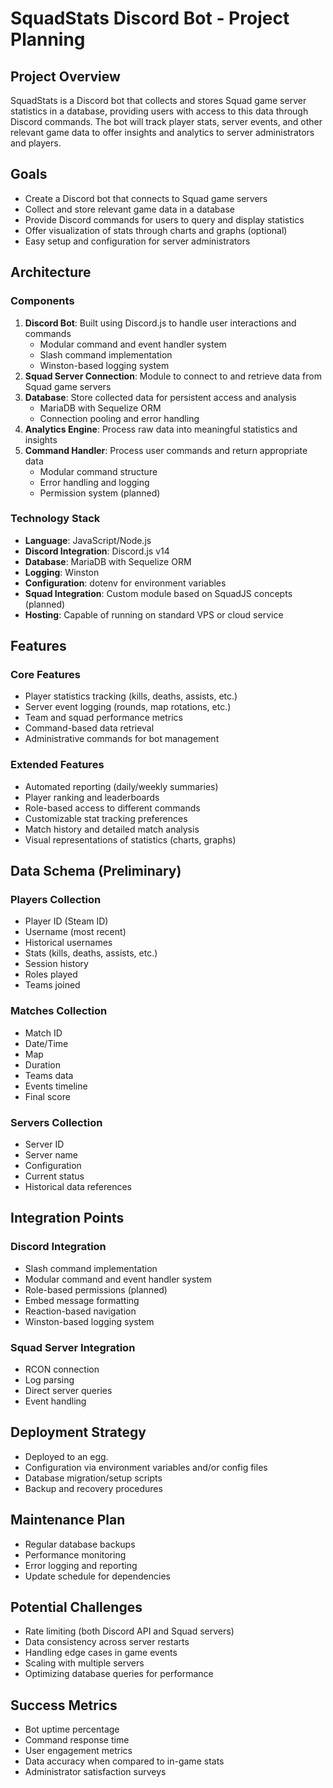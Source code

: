 # SquadStats Discord Bot - Project Planning

## Project Overview
SquadStats is a Discord bot that collects and stores Squad game server statistics in a database, providing users with access to this data through Discord commands. The bot will track player stats, server events, and other relevant game data to offer insights and analytics to server administrators and players.

## Goals
- Create a Discord bot that connects to Squad game servers
- Collect and store relevant game data in a database
- Provide Discord commands for users to query and display statistics
- Offer visualization of stats through charts and graphs (optional)
- Easy setup and configuration for server administrators

## Architecture

### Components
1. **Discord Bot**: Built using Discord.js to handle user interactions and commands
   - Modular command and event handler system
   - Slash command implementation
   - Winston-based logging system
2. **Squad Server Connection**: Module to connect to and retrieve data from Squad game servers
3. **Database**: Store collected data for persistent access and analysis
   - MariaDB with Sequelize ORM
   - Connection pooling and error handling
4. **Analytics Engine**: Process raw data into meaningful statistics and insights
5. **Command Handler**: Process user commands and return appropriate data
   - Modular command structure
   - Error handling and logging
   - Permission system (planned)

### Technology Stack
- **Language**: JavaScript/Node.js
- **Discord Integration**: Discord.js v14
- **Database**: MariaDB with Sequelize ORM
- **Logging**: Winston
- **Configuration**: dotenv for environment variables
- **Squad Integration**: Custom module based on SquadJS concepts (planned)
- **Hosting**: Capable of running on standard VPS or cloud service

## Features

### Core Features
- Player statistics tracking (kills, deaths, assists, etc.)
- Server event logging (rounds, map rotations, etc.)
- Team and squad performance metrics
- Command-based data retrieval
- Administrative commands for bot management

### Extended Features
- Automated reporting (daily/weekly summaries)
- Player ranking and leaderboards
- Role-based access to different commands
- Customizable stat tracking preferences
- Match history and detailed match analysis
- Visual representations of statistics (charts, graphs)

## Data Schema (Preliminary)

### Players Collection
- Player ID (Steam ID)
- Username (most recent)
- Historical usernames
- Stats (kills, deaths, assists, etc.)
- Session history
- Roles played
- Teams joined

### Matches Collection
- Match ID
- Date/Time
- Map
- Duration
- Teams data
- Events timeline
- Final score

### Servers Collection
- Server ID
- Server name
- Configuration
- Current status
- Historical data references

## Integration Points

### Discord Integration
- Slash command implementation
- Modular command and event handler system
- Role-based permissions (planned)
- Embed message formatting
- Reaction-based navigation
- Winston-based logging system

### Squad Server Integration
- RCON connection
- Log parsing
- Direct server queries
- Event handling

## Deployment Strategy
- Deployed to an egg. 
- Configuration via environment variables and/or config files
- Database migration/setup scripts
- Backup and recovery procedures

## Maintenance Plan
- Regular database backups
- Performance monitoring
- Error logging and reporting
- Update schedule for dependencies

## Potential Challenges
- Rate limiting (both Discord API and Squad servers)
- Data consistency across server restarts
- Handling edge cases in game events
- Scaling with multiple servers
- Optimizing database queries for performance

## Success Metrics
- Bot uptime percentage
- Command response time
- User engagement metrics
- Data accuracy when compared to in-game stats
- Administrator satisfaction surveys